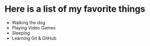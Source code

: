 # Here is a list of my favorite things
- Walking the dog
- Playing Video Games
- Sleeping
- Learning Git & GitHub
